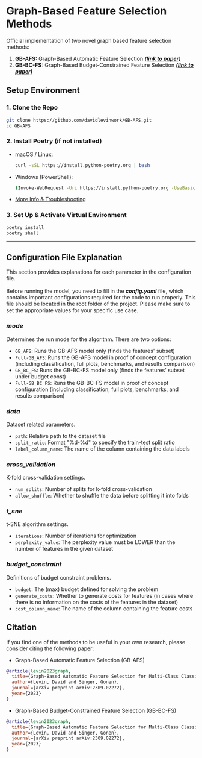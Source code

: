 # Graph-Based Feature Selection Methods
Official implementation of two novel graph based feature selection methods: 
1. **GB-AFS:** Graph-Based Automatic Feature Selection [***(link to paper)***](https://arxiv.org/pdf/2309.02272.pdf)
2. **GB-BC-FS:** Graph-Based Budget-Constrained Feature Selection [***(link to paper)***](https://arxiv.org/pdf/2309.02272.pdf)

## Setup Environment

### 1. Clone the Repo

```bash
git clone https://github.com/davidlevinwork/GB-AFS.git
cd GB-AFS
```

### 2. Install Poetry (if not installed)

- macOS / Linux: 
  ```bash
  curl -sSL https://install.python-poetry.org | bash
  ```
- Windows (PowerShell): 
  ```bash
  (Invoke-WebRequest -Uri https://install.python-poetry.org -UseBasicParsing).Content | python -
  ```
- [More Info & Troubleshooting](https://python-poetry.org/docs/#installation)

### 3. Set Up & Activate Virtual Environment
 ```bash
 poetry install
 poetry shell
 ```

---

## Configuration File Explanation
This section provides explanations for each parameter in the configuration file. 
<br /> <br />
Before running the model, you need to fill in the ***config.yaml*** file, which contains important configurations required for the code to run properly. This file should be located in the root folder of the project. Please make sure to set the appropriate values for your specific use case. 

### *mode*
Determines the run mode for the algorithm. There are two options:
- `GB_AFS`: Runs the GB-AFS model only (finds the features' subset)
- `Full-GB_AFS`: Runs the GB-AFS model in proof of concept configuration (including classification, full plots, benchmarks, and results comparison)
- `GB_BC_FS`: Runs the GB-BC-FS model only (finds the features' subset under budget const)
- `Full-GB_BC_FS`: Runs the GB-BC-FS model in proof of concept configuration (including classification, full plots, benchmarks, and results comparison)
### *data*
Dataset related parameters.
- `path`: Relative path to the dataset file
- `split_ratio`: Format "%d-%d" to specify the train-test split ratio
- `label_column_name`: The name of the column containing the data labels
### *cross_validation*
K-fold cross-validation settings.
- `num_splits`: Number of splits for k-fold cross-validation
- `allow_shuffle`: Whether to shuffle the data before splitting it into folds
### *t_sne*
t-SNE algorithm settings.
- `iterations`: Number of iterations for optimization
- `perplexity_value`: The perplexity value must be LOWER than the number of features in the given dataset
### *budget_constraint*
Definitions of budget constraint problems.
- `budget`: The (max) budget defined for solving the problem
- `generate_costs`: Whether to generate costs for features (in cases where there is no information on the costs of the features in the dataset)
- `cost_column_name`: The name of the column containing the feature costs


## Citation
If you find one of the methods to be useful in your own research, please consider citing the following paper:
- Graph-Based Automatic Feature Selection (GB-AFS)
```bib
@article{levin2023graph,
  title={Graph-Based Automatic Feature Selection for Multi-Class Classification via Mean Simplified Silhouette},
  author={Levin, David and Singer, Gonen},
  journal={arXiv preprint arXiv:2309.02272},
  year={2023}
}
```
- Graph-Based Budget-Constrained Feature Selection (GB-BC-FS)
```bib
@article{levin2023graph,
  title={Graph-Based Automatic Feature Selection for Multi-Class Classification via Mean Simplified Silhouette},
  author={Levin, David and Singer, Gonen},
  journal={arXiv preprint arXiv:2309.02272},
  year={2023}
}
```
